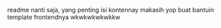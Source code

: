 readme nanti saja, yang penting isi kontennay
makasih yop buat bantuin template frontendnya wkwkwkwkwkkw
